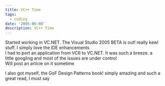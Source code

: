 ```yaml
---
title: VC++ Time
tags:
  - coding
date: '2005-06-08'
description: VC++ Time
---
```


Started working in VC.NET. The Visual Studio 2005 BETA is out! really kewl stuff. I simply love the IDE enhancements  
I had to port an application from VC6 to VC.NET. It was such a breeze. a little googling and most of the issues are under control  
Will post an article on it sometime

I also got myself, the GoF Design Patterns book! simply amazing and such a great read, I must say